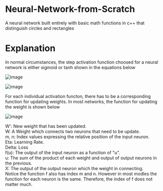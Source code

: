# Neural-Network-from-Scratch
A neural network built entirely with basic math functions in c++ that distinguish circles and rectangles    
# Explanation     
In normal circumstances, the step activation function choosed for a neural network is either sigmoid or tanh shown in the equations below  
         
![image](https://user-images.githubusercontent.com/101462429/164486917-0d8785a5-5a6e-4f6b-a846-ed40c1bfad71.png)         
        
![image](https://user-images.githubusercontent.com/101462429/164487397-27d4892c-b37b-4cb2-be77-4e9844d27dbe.png)      
          
For each individual activation functon, there has to be a corresponding function for updating weights.
In most networks, the function for updating the weight is shown below             
                       
![image](https://user-images.githubusercontent.com/101462429/164499869-829f2a54-40a8-4a98-b4b7-eb418f9bddb3.png)                     
            
W':      New weight that has been updated.      
W:       A Weight which connects two neurons that need to be update.           
m, n:    Index values expressing the relative position of the input neuron.      
Eta:     Learning Rate.            
Delta:   Loss       
f(u):    The output of the input neuron as a function of "u".          
u:       The sum of the product of each weight and output of output neurons in the previous.          
X:       The output of the output neuron which the weight in connecting.           
Notice the function f also has index m and n. However in most modles the function for each neuron is the same. Therefore, the index of f does not matter much.
